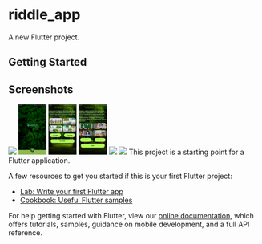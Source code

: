# riddle_app

A new Flutter project.

## Getting Started

## Screenshots
<img height="100px" src="quiz1.mp4"> <img height="100px" src="quiz2.png"> 
<img height="100px" src="quiz3.png"> <img height="100px" src="quiz4.png"> 
<img height="100px" src="screenshots/quiz5.png"> <img height="100px" src="screenshots/quiz6.png">
This project is a starting point for a Flutter application.

A few resources to get you started if this is your first Flutter project:

- [Lab: Write your first Flutter app](https://flutter.dev/docs/get-started/codelab)
- [Cookbook: Useful Flutter samples](https://flutter.dev/docs/cookbook)

For help getting started with Flutter, view our
[online documentation](https://flutter.dev/docs), which offers tutorials,
samples, guidance on mobile development, and a full API reference.
